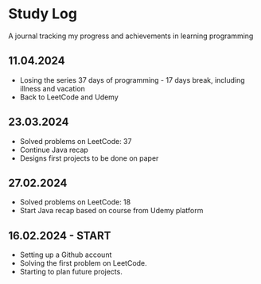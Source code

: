 # Study Log
A journal tracking my progress and achievements in learning programming 

## 11.04.2024
- Losing the series 37 days of programming - 17 days break, including illness and vacation
- Back to LeetCode and Udemy

## 23.03.2024
- Solved problems on LeetCode: 37
- Continue Java recap
- Designs first projects to be done on paper

## 27.02.2024 
- Solved problems on LeetCode: 18
- Start Java recap based on course from Udemy platform

## 16.02.2024 - START
- Setting up a Github account
- Solving the first problem on LeetCode.
- Starting to plan future projects.
